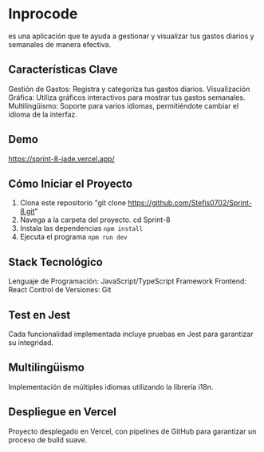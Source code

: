 # Inprocode
es una aplicación que te ayuda a gestionar y visualizar tus gastos diarios y semanales de manera efectiva.

## Características Clave
Gestión de Gastos: Registra y categoriza tus gastos diarios.
Visualización Gráfica: Utiliza gráficos interactivos para mostrar tus gastos semanales.
Multilingüismo: Soporte para varios idiomas, permitiéndote cambiar el idioma de la interfaz.

## Demo
https://sprint-8-jade.vercel.app/

## Cómo Iniciar el Proyecto
1. Clona este repositorio 
   "git clone https://github.com/Stefis0702/Sprint-8.git"
2. Navega a la carpeta del proyecto.
  cd Sprint-8
3. Instala las dependencias 
   `npm install`
4. Ejecuta el programa
  `npm run dev`

## Stack Tecnológico
Lenguaje de Programación: JavaScript/TypeScript 
Framework Frontend: React
Control de Versiones: Git

## Test en Jest
Cada funcionalidad implementada incluye pruebas en Jest para garantizar su integridad.

## Multilingüismo
Implementación de múltiples idiomas utilizando la librería i18n.

## Despliegue en Vercel
Proyecto desplegado en Vercel, con pipelines de GitHub para garantizar un proceso de build suave.


